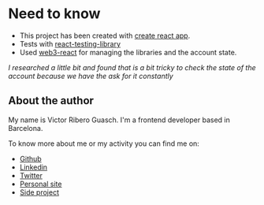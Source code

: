# Need to know
- This project has been created with [create react app](https://github.com/facebook/create-react-app).
- Tests with [react-testing-library](https://github.com/testing-library/react-testing-library)
- Used [web3-react](https://github.com/NoahZinsmeister/web3-react) for managing the libraries and the account state.

_I researched a little bit and found that is a bit tricky to check the state of the account because we have the ask for it constantly_

##  About the author

My name is Victor Ribero Guasch. I'm a frontend developer based in Barcelona.

To know more about me or my activity you can find me on:
- [Github](https://github.com/tureey)
- [Linkedin](https://www.linkedin.com/in/victorribero)
- [Twitter](https://twitter.com/devictoribero)
- [Personal  site](https://www.elrincondevictor.com)
- [Side  project](https://www.chooseyourplant.com)
